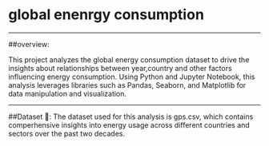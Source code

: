 # global enenrgy consumption

---
##overview:

This project analyzes the global energy consumption dataset to drive the insights about relationships between year,country and other factors influencing energy consumption. Using Python and Jupyter Notebook, this analysis leverages libraries such as Pandas, Seaborn, and Matplotlib for data manipulation and visualization.

---
##Dataset 📂:
The dataset used for this analysis is gps.csv, which contains comperhensive insights into energy usage across different countries and sectors over the past two decades.
